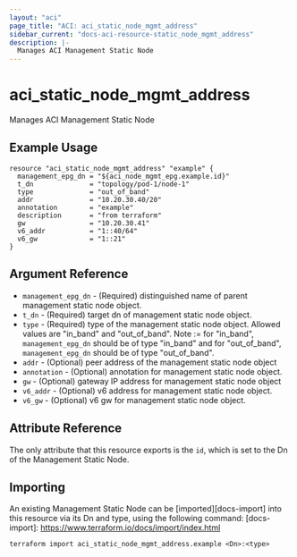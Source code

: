 ```yaml
---
layout: "aci"
page_title: "ACI: aci_static_node_mgmt_address"
sidebar_current: "docs-aci-resource-static_node_mgmt_address"
description: |-
  Manages ACI Management Static Node
---
```


# aci_static_node_mgmt_address #
Manages ACI Management Static Node

## Example Usage ##

```hcl
resource "aci_static_node_mgmt_address" "example" {
  management_epg_dn = "${aci_node_mgmt_epg.example.id}"
  t_dn              = "topology/pod-1/node-1"
  type              = "out_of_band"
  addr              = "10.20.30.40/20"
  annotation        = "example"
  description       = "from terraform"
  gw                = "10.20.30.41"
  v6_addr           = "1::40/64"
  v6_gw             = "1::21"
}
```


## Argument Reference ##

* `management_epg_dn` - (Required) distinguished name of parent management static node object.
* `t_dn` - (Required) target dn of management static node object.
* `type` - (Required) type of the management static node object. Allowed values are "in_band" and "out_of_band". 
Note := for "in_band", `management_epg_dn` should be of type "in_band" and for "out_of_band", `management_epg_dn` should be of type "out_of_band".
* `addr` - (Optional) peer address of the management static node object
* `annotation` - (Optional) annotation for management static node object.
* `gw` - (Optional) gateway IP address for management static node object
* `v6_addr` - (Optional) v6 address for management static node object.
* `v6_gw` - (Optional) v6 gw for management static node object.



## Attribute Reference

The only attribute that this resource exports is the `id`, which is set to the
Dn of the Management Static Node.

## Importing ##

An existing Management Static Node can be [imported][docs-import] into this resource via its Dn and type, using the following command:
[docs-import]: https://www.terraform.io/docs/import/index.html


```
terraform import aci_static_node_mgmt_address.example <Dn>:<type>
```